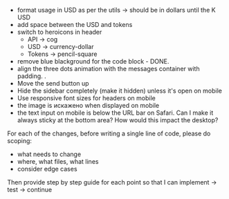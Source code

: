 - format usage in USD as per the utils -> should be in dollars until the K USD
- add space between the USD and tokens
- switch to heroicons in header
  - API -> cog
  - USD -> currency-dollar
  - Tokens -> pencil-square
- remove blue blackground for the code block - DONE.
- align the three dots animation with the messages container with padding. .
- Move the send button up
- Hide the sidebar completely (make it hidden) unless it's open on mobile
- Use responsive font sizes for headers on mobile
- the image is искажено when displayed on mobile
- the text input on mobile is below the URL bar on Safari. Can I make it always sticky at the bottom area? How would this impact the desktop?


For each of the changes, before writing a single line of code, please do scoping:
- what needs to change
- where, what files, what lines
- consider edge cases

Then provide step by step guide for each point so that I can implement -> test -> continue